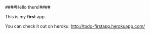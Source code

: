 
####Hello there!####

This is my **first** app.

You can check it out on heroku: http://todo-firstapp.herokuapp.com/
